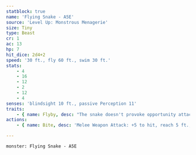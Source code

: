 ```yaml
---
statblock: true
name: 'Flying Snake - A5E'
source: 'Level Up: Monstrous Menagerie'
size: Tiny
type: Beast
cr: 1
ac: 13
hp: 7
hit_dice: 2d4+2
speed: '30 ft., fly 60 ft., swim 30 ft.'
stats:
    - 4
    - 16
    - 12
    - 2
    - 12
    - 4
senses: 'blindsight 10 ft., passive Perception 11'
traits:
    - { name: Flyby, desc: "The snake doesn't provoke opportunity attacks when it flies out of a creature's reach." }
actions:
    - { name: Bite, desc: 'Melee Weapon Attack: +5 to hit, reach 5 ft., one target. Hit: 1 piercing damage plus 3 (1d6) poison damage.' }

---
```

```statblock
monster: Flying Snake - A5E
```
